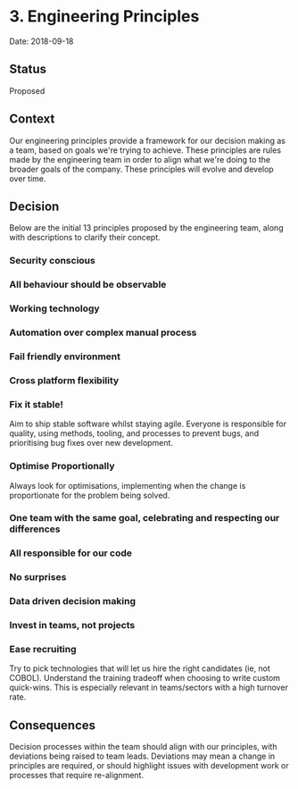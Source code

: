 # 3. Engineering Principles

Date: 2018-09-18

## Status

Proposed

## Context

Our engineering principles provide a framework for our decision making as a team, based on goals we're trying to achieve. These principles are rules made by the engineering team in order to align what we're doing to the broader goals of the company. These principles will evolve and develop over time.

## Decision

Below are the initial 13 principles proposed by the engineering team, along with descriptions to clarify their concept.

### Security conscious


### All behaviour should be observable


### Working technology


### Automation over complex manual process


### Fail friendly environment


### Cross platform flexibility


### Fix it stable!

Aim to ship stable software whilst staying agile. Everyone is responsible for quality, using methods, tooling, and processes to prevent bugs, and prioritising bug fixes over new development.

### Optimise Proportionally

Always look for optimisations, implementing when the change is proportionate for the problem being solved.

### One team with the same goal, celebrating and respecting our differences


### All responsible for our code


### No surprises


### Data driven decision making


### Invest in teams, not projects


### Ease recruiting

Try to pick technologies that will let us hire the right candidates (ie, not COBOL).
Understand the training tradeoff when choosing to write custom quick-wins.
This is especially relevant in teams/sectors with a high turnover rate.

## Consequences

Decision processes within the team should align with our principles, with deviations being raised to team leads. Deviations may mean a change in principles are required, or should highlight issues with development work or processes that require re-alignment.
